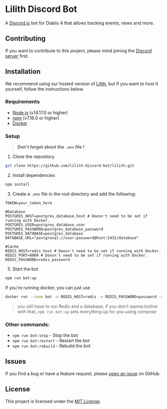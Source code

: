 # Lilith Discord Bot

A [Discord.js](https://discord.js.org/#/) bot for Diablo 4 that allows tracking events, news and more.

## Contributing

If you want to contribute to this project, please mind joining the [Discord server](https://discord.gg/Mv2yCrJK87) first.

## Installation

We recommend using our hosted version of [Lilith](https://lilith.mom), but if you want to host it yourself, follow the instructions below.

### Requirements

- [Node.js](https://nodejs.org/en/) (v14.17.0 or higher)
- [npm](https://www.npmjs.com/) (v7.16.0 or higher)
- [Docker](https://www.docker.com/)

### Setup

> **Don't forget about the `.env` file !**

1. Clone the repository

```bash
git clone https://github.com/lilith-discord-bot/lilith.git
```

2. Install dependencies

```bash
npm install
```

3. Create a `.env` file in the root directory and add the following:

```env
TOKEN=your_token_here

#Database
POSTGRES_HOST=postgres_database_host # Doesn't need to be set if running with Docker.
POSTGRES_USER=postgres_database_user
POSTGRES_PASSWORD=postgres_database_password
POSTGRES_DATABASE=postgres_database
DATABASE_URL="postgresql://user:password@host:5432/database"

#Cache
REDIS_HOST=redis_host # Doesn't need to be set if running with Docker.
REDIS_PORT=0000 # Doesn't need to be set if running with Docker.
REDIS_PASSWORD=redis_password
```

5. Start the bot

```bash
npm run bot:up
```

If you're running docker, you can just use

```bash
docker run --name bot -e REDIS_HOST=redis -e REDIS_PASSWORD=password -e DATABASE_URL=something://user:password@host:port/database ghcr.io/lilith-discord-bot/lilith:latest
```

> you still have to run Redis and a database, if you don't wanna bother with that, `npm run bot:up` sets everything up for you using compose

### Other commands:

- `npm run bot:stop` - Stop the bot
- `npm run bot:restart` - Restart the bot
- `npm run bot:rebuild` - Rebuild the bot

## Issues

If you find a bug or have a feature request, please [open an issue](https://github.com/lilith-discord-bot/lilith/issues/new/choose) on GitHub.

## License

This project is licensed under the [MIT License](LICENSE).
